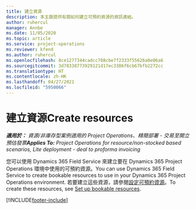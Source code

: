 ```yaml
---
title: 建立資源
description: 本主題提供有關如何建立可預約資源的資訊連結。
author: ruhercul
manager: Annbe
ms.date: 11/05/2020
ms.topic: article
ms.service: project-operations
ms.reviewer: kfend
ms.author: ruhercul
ms.openlocfilehash: 8ce1277344cadcc708cbe7f2333f55626a0e06a6
ms.sourcegitcommit: 3d78338773929121d17ec3386f6cb67bfb2272cc
ms.translationtype: HT
ms.contentlocale: zh-HK
ms.lasthandoff: 04/27/2021
ms.locfileid: "5950066"
---
```

# <a name="create-resources"></a><span data-ttu-id="1ceac-103">建立資源</span><span class="sxs-lookup"><span data-stu-id="1ceac-103">Create resources</span></span>

<span data-ttu-id="1ceac-104">_**適用於：** 資源/非庫存型案例適用的 Project Operations、精簡部署 - 交易至開立預估發票_</span><span class="sxs-lookup"><span data-stu-id="1ceac-104">_**Applies To:** Project Operations for resource/non-stocked based scenarios, Lite deployment - deal to proforma invoicing_</span></span>

<span data-ttu-id="1ceac-105">您可以使用 Dynamics 365 Field Service 來建立要在 Dynamics 365 Project Operations 環境中使用的可預約資源。</span><span class="sxs-lookup"><span data-stu-id="1ceac-105">You can use Dynamics 365 Field Service to create bookable resources to use in your Dynamics 365 Project Operations environment.</span></span> <span data-ttu-id="1ceac-106">若要建立這些資源，請參閱[設定可預約資源](/dynamics365/field-service/set-up-bookable-resources)。</span><span class="sxs-lookup"><span data-stu-id="1ceac-106">To create these resources, see [Set up bookable resources](/dynamics365/field-service/set-up-bookable-resources).</span></span>


[!INCLUDE[footer-include](../includes/footer-banner.md)]